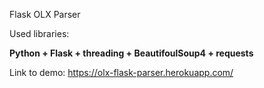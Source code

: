 Flask OLX Parser

Used libraries:

<b>Python + Flask + threading + BeautifoulSoup4 + requests</b>

Link to demo:
https://olx-flask-parser.herokuapp.com/
